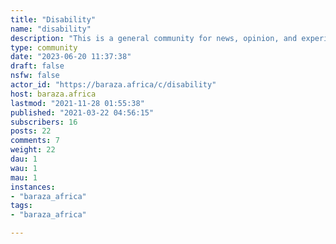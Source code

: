 ```yaml
---
title: "Disability" 
name: "disability"
description: "This is a general community for news, opinion, and experiences relating to to individuals with disabilities. You do not need a medical diagnosis to participate. It is a general community that brings all of us together to seek and share information, celebrate, and build better life experiences for everyone. Some rules, on top of the general [`baraza`](https://baraza.africa/) guidelines:- All community members are expected to be respectful to other users at all times. Insults will be removed as soon as they are found or reported, and repeat offenders will the banned. - Community moderators reserve the right to restrict content if on balance of evidence such content erodes the effectiveness of this community. If in doubt, message the mods."
type: community
date: "2023-06-20 11:37:38"
draft: false
nsfw: false
actor_id: "https://baraza.africa/c/disability"
host: baraza.africa
lastmod: "2021-11-28 01:55:38"
published: "2021-03-22 04:56:15"
subscribers: 16
posts: 22
comments: 7
weight: 22
dau: 1
wau: 1
mau: 1
instances:
- "baraza_africa"
tags: 
- "baraza_africa"

---
```

